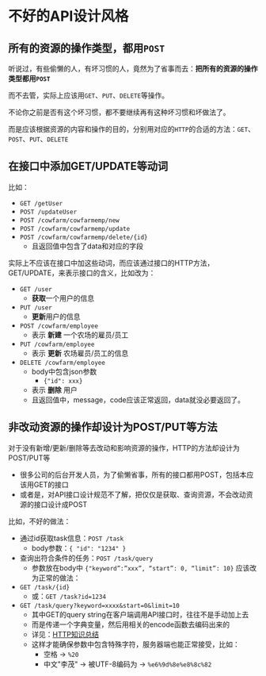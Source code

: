 # 不好的API设计风格

## 所有的资源的操作类型，都用`POST`

听说过，有些偷懒的人，有坏习惯的人，竟然为了省事而去：**把所有的资源的操作类型都用`POST`**

而不去管，实际上应该用`GET`、`PUT`、`DELETE`等操作。

不论你之前是否有这个坏习惯，都不要继续再有这种坏习惯和坏做法了。

而是应该根据资源的内容和操作的目的，分别用对应的`HTTP`的合适的方法：`GET`、`POST`、`PUT`、`DELETE`

## 在接口中添加GET/UPDATE等动词

比如：

* `GET /getUser`
* `POST /updateUser`
* `POST /cowfarm/cowfarmemp/new`
* `POST /cowfarm/cowfarmemp/update`
* `POST /cowfarm/cowfarmemp/delete/{id}`
  * 且返回值中包含了data和对应的字段

实际上不应该在接口中加这些动词，而应该通过接口的HTTP方法，GET/UPDATE，来表示接口的含义，比如改为：

* `GET /user`
  * **获取**一个用户的信息
* `PUT /user`
  * **更新**用户的信息
* `POST /cowfarm/employee`
  * 表示 **新建** 一个农场的雇员/员工
* `PUT /cowfarm/employee`
  * 表示 **更新** 农场雇员/员工的信息
* `DELETE /cowfarm/employee`
  * body中包含json参数
    * ```{"id": xxx}```
  * 表示 **删除** 用户
  * 且返回值中，message，code应该正常返回，data就没必要返回了。

## 非改动资源的操作却设计为POST/PUT等方法

对于没有新增/更新/删除等去改动和影响资源的操作，HTTP的方法却设计为POST/PUT等
* 很多公司的后台开发人员，为了偷懒省事，所有的接口都用POST，包括本应该用GET的接口
* 或者是，对API接口设计规范不了解，把仅仅是获取、查询资源，不会改动资源的接口设计成POST

比如，不好的做法：
* 通过id获取task信息：`POST /task`
  * body参数：`{ "id": "1234" }`
* 查询出符合条件的任务：`POST /task/query`
  * 参数放在body中 `{"keyword”:”xxx”, “start”: 0, “limit”: 10}`
应该改为正常的做法：
* `GET /task/{id}`
  * 或：`GET /task?id=1234`
* `GET /task/query?keyword=xxxx&start=0&limit=10`
  * 其中GET的query string在客户端调用API接口时，往往不是手动加上去
  * 而是传递一个字典变量，然后用相关的encode函数去编码出来的
  * 详见：[HTTP知识总结](http://book.crifan.com/books/http_summary/website/)
  * 这样才能确保参数中包含特殊字符，服务器端也能正常接受，比如：
    * 空格 -> `%20`
    * 中文"李茂" -> 被UTF-8编码为 -> `%e6%9d%8e%e8%8c%82`
